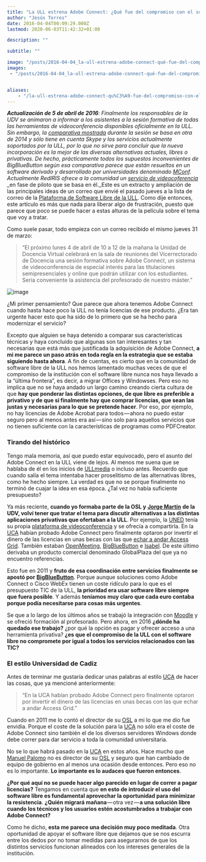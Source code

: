 ```yaml
---
title: "La ULL estrena Adobe Connect: ¿Qué fue del compromiso con el software libre?"
author: "Jesús Torres"
date: 2016-04-04T00:09:29.000Z
lastmod: 2020-06-03T11:42:32+01:00

description: ""

subtitle: ""

image: "/posts/2016-04-04_la-ull-estrena-adobe-connect-qué-fue-del-compromiso-con-el-software-libre/images/1.png" 
images:
 - "/posts/2016-04-04_la-ull-estrena-adobe-connect-qué-fue-del-compromiso-con-el-software-libre/images/1.png" 


aliases:
    - "/la-ull-estrena-adobe-connect-qu%C3%A9-fue-del-compromiso-con-el-software-libre-ee426ff7b522"
---
```


**_Actualización de 5 de abril de 2016_**_: Finalmente los responsables de la UDV se animaron a informar a los asistentes a la sesión formativa de todas las herramientas de videoconferencia disponibles oficialmente en la ULL. Sin embargo, la_ [_comparativa mostrada_](http://www.slideshare.net/cjgonza/videoconferencia-para-docencia) _durante la sesión se basa en otra de 2014 y sólo tiene en cuenta Skype y los servicios actualmente soportados por la ULL, por lo que no sirve para concluir que la nueva incorporación es la mejor de las diversas alternativas actuales, libres o privativas. De hecho, prácticamente todos los supuestos inconvenientes de BigBlueButton según esa comparativa parece que están resueltos en un software derivado y desarrollado por universidades denominado_ [_MConf_](http://mconf.org/)_. Actualmente RedIRIS ofrece a la comunidad un_ [_servicio de videocoferencia_](https://mconf.rediris.es/) _en fase de piloto que se basa en él._Este es un extracto y ampliación de las principales ideas de un correo que envié el pasado jueves a la lista de correo de la [Plataforma de Software Libre de la ULL](https://listas.osl.ull.es/wws/arc/plataforma). Como dije entonces, este artículo es más que nada para liberar algo de frustración, puesto que parece que poco se puede hacer a estas alturas de la película sobre el tema que voy a tratar.

Como suele pasar, todo empieza con un correo recibido el mismo jueves 31 de marzo:
> “El próximo lunes 4 de abril de 10 a 12 de la mañana la Unidad de Docencia Virtual celebrará en la sala de reuniones del Vicerrectorado de Docencia una sesión formativa sobre Adobe Connect, un sistema de videoconferencia de especial interés para las titulaciones semipresenciales y online que podrán utilizar con los estudiantes. Sería conveniente la asistencia del profesorado de nuestro máster.”



![image](/posts/2016-04-04_la-ull-estrena-adobe-connect-qué-fue-del-compromiso-con-el-software-libre/images/1.png)



¿Mi primer pensamiento? Que parece que ahora tenemos Adobe Connect cuando hasta hace poco la ULL no tenía licencias de ese producto. ¿Era tan urgente hacer esto que ha sido de lo primero que se ha hecho para modernizar el servicio?

Excepto que alguien se haya detenido a comparar sus características técnicas y haya concluido que algunas son tan interesantes y tan necesarias que está más que justificada la adquisición de Adobe Connect, **a mi me parece un paso atrás en toda regla en la estrategia que se estaba siguiendo hasta ahora**. A fin de cuentas, es cierto que en la comunidad de software libre de la ULL nos hemos lamentado muchas veces de que el compromiso de la institución con el software libre nunca nos haya llevado a la “última frontera”, es decir, a migrar Offices y Windowses. Pero eso no implica que no se haya andado un largo camino creando cierta cultura de que **hay que ponderar las distintas opciones, de que libre es preferible a privativo y de que si finalmente hay que comprar licencias, que sean las justas y necesarias para lo que se pretende hacer**. Por eso, por ejemplo, no hay licencias de Adobe Acrobat para todos — ahora no puedo estar seguro pero al menos antes era así — sino solo para aquellos servicios que no tienen suficiente con la características de programas como PDFCreator.

### Tirando del histórico

Tengo mala memoria, así que puedo estar equivocado, pero el asunto del Adobe Connect en la ULL viene de lejos. Al menos me suena que se hablaba de él en los inicios de [ULLmedia](https://www.youtube.com/user/UniversidadLaLaguna) o incluso antes. Recuerdo que cuando salía el tema intentaba hacer proselitismo de las alternativas libres, como he hecho siempre. La verdad es que no se porque finalmente no terminó de cuajar la idea en esa época. ¿Tal vez no había suficiente presupuesto?

Ya más reciente, **cuando yo formaba parte de la OSL y** [**Jorge Martín**](http://jmargu.webs.ull.es/) **de la UDV, volví tener que tratar el tema para discutir alternativas a las distintas aplicaciones privativas que ofertaban a la ULL**. Por ejemplo, la [UNED](http://www.uned.es/) tenía su propia [plataforma de videoconferencia](http://ieeexplore.ieee.org/xpls/abs_all.jsp?arnumber=6142995&amp;tag=1) y se ofrecía a compartirla. En la [UCA](http://www.uca.es/es/) habían probado Adobe Connect pero finalmente optaron por invertir el dinero de las licencias en unas becas con las que [echar a andar Access Grid](http://rodin.uca.es/xmlui/handle/10498/9778). También estaban [OpenMeeting](http://openmeetings.apache.org/), [BigBlueButton](http://bigbluebutton.org/) e [Isabel](http://isabel.morfeo-project.org/lng/es/). De este último derivaba un producto comercial denominado GlobalPlaza del que ya no encuentro referencias.

Esto fue en 2011 y **fruto de esa coordinación entre servicios finalmente se apostó por** [**BigBlueButton**](http://bigbluebutton.org/). Porque aunque soluciones como Adobe Connect o Cisco WebEx tienen un coste ridículo para lo que es el presupuesto TIC de la ULL, **la prioridad era usar software libre siempre que fuera posible**. Y además **teníamos muy claro que cada euro contaba porque podía necesitarse para cosas más urgentes**.

Se que a lo largo de los últimos años se trabajó la integración con [Moodle](https://moodle.org/) y se ofreció formación al profesorado. Pero ahora, en 2016 **¿dónde ha quedado ese trabajo?** ¿por qué la opción es pagar y ofrecer acceso a una herramienta privativa? **¿es que el compromiso de la ULL con el software libre no compromete por igual a todos los servicios relacionados con las TIC?**

### El estilo Universidad de Cadiz

Antes de terminar me gustaría dedicar unas palabras al estilo [UCA](http://www.uca.es/es/) de hacer las cosas, que ya mencioné anteriormente:
> “En la UCA habían probado Adobe Connect pero finalmente optaron por invertir el dinero de las licencias en unas becas con las que echar a andar Access Grid.”

Cuando en 2011 me lo contó el director de su [OSL](http://servicio.uca.es/softwarelibre) a mi lo que me dio fue envidia. Porque el coste de la solución para la [UCA](http://www.uca.es/es/) no sólo era el coste de Adobe Connect sino también el de los diversos servidores Windows donde debe correr para dar servicio a toda la comunidad universitaria.

No se lo que habrá pasado en la [UCA](http://www.uca.es/es/) en estos años. Hace mucho que [Manuel Palomo](https://directorio.uca.es/cau/directorio.do?PERSONA=Manuel,Palomo,Duarte,D137) no es director de su [OSL](http://servicio.uca.es/softwarelibre) y seguro que han cambiado de equipo de gobierno en al menos una ocasión desde entonces. Pero eso no es lo importante. **Lo importante es lo audaces que fueron entonces**.

**¿Por qué aquí no se puede hacer algo parecido en lugar de correr a pagar licencias?** Tengamos en cuenta que **en esto de introducir el uso del software libre es fundamental aprovechar la oportunidad para minimizar la resistencia**. **¿Quién migrará mañana** — otra vez — **a una solución libre cuando los técnicos y los usuarios estén acostumbrados a trabajar con Adobe Connect?**

Como he dicho, **esta me parece una decisión muy poco meditada**. Otra oportunidad de apoyar el software libre que dejamos que se nos escurra entre los dedos por no tomar medidas para asegurarnos de que los distintos servicios funcionan alineados con los intereses generales de la institución.
